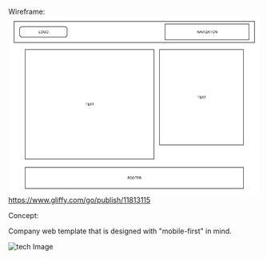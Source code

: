 Wireframe:
![Wireframe Image](img/responsive_web_template.png?raw=true)
https://www.gliffy.com/go/publish/11813115
<script src="https://www.gliffy.com/diagramEmbed.js" type="text/javascript"></script>
<script type="text/javascript"> gliffy_did = "11813115"; embedGliffy(); </script>


Concept:

Company web template that is designed with "mobile-first" in mind.


![tech Image](http://digm.drexel.edu/crs/wbdv242/images/htmlcssjs.png?raw=true)
